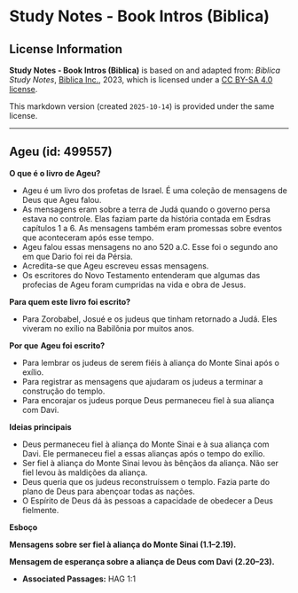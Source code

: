 # Study Notes - Book Intros (Biblica)

## License Information

**Study Notes - Book Intros (Biblica)** is based on and adapted from: _Biblica Study Notes_, [Biblica Inc.](https://www.biblica.com/), 2023, which is licensed under a [CC BY-SA 4.0 license](https://creativecommons.org/licenses/by-sa/4.0/legalcode.en).

This markdown version (created `2025-10-14`) is provided under the same license.



--------------------------------

## Ageu (id: 499557)

**O que é o livro de Ageu?**

* Ageu é um livro dos profetas de Israel. É uma coleção de mensagens de Deus que Ageu falou.
* As mensagens eram sobre a terra de Judá quando o governo persa estava no controle. Elas faziam parte da história contada em Esdras capítulos 1 a 6\. As mensagens também eram promessas sobre eventos que aconteceram após esse tempo.
* Ageu falou essas mensagens no ano 520 a.C. Esse foi o segundo ano em que Dario foi rei da Pérsia.
* Acredita\-se que Ageu escreveu essas mensagens.
* Os escritores do Novo Testamento entenderam que algumas das profecias de Ageu foram cumpridas na vida e obra de Jesus.

**Para quem este livro foi escrito?**

* Para Zorobabel, Josué e os judeus que tinham retornado a Judá. Eles viveram no exílio na Babilônia por muitos anos.

**Por que** **Ageu foi escrito?**

* Para lembrar os judeus de serem fiéis à aliança do Monte Sinai após o exílio.
* Para registrar as mensagens que ajudaram os judeus a terminar a construção do templo.
* Para encorajar os judeus porque Deus permaneceu fiel à sua aliança com Davi.

**Ideias principais**

* Deus permaneceu fiel à aliança do Monte Sinai e à sua aliança com Davi. Ele permaneceu fiel a essas alianças após o tempo do exílio.
* Ser fiel à aliança do Monte Sinai levou às bênçãos da aliança. Não ser fiel levou às maldições da aliança.
* Deus queria que os judeus reconstruíssem o templo. Fazia parte do plano de Deus para abençoar todas as nações.
* O Espírito de Deus dá às pessoas a capacidade de obedecer a Deus fielmente.

**Esboço**

**Mensagens sobre ser fiel à aliança do Monte Sinai (1\.1–2\.19\).**

**Mensagem de esperança sobre a aliança de Deus com Davi (2\.20–23\).**

* **Associated Passages:** HAG 1:1

